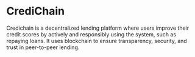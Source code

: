 # CrediChain
Credichain is a decentralized lending platform where users improve their credit scores by actively and responsibly using the system, such as repaying loans. It uses blockchain to ensure transparency, security, and trust in peer-to-peer lending.
